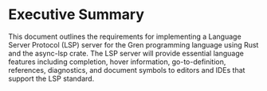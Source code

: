 # Executive Summary

This document outlines the requirements for implementing a Language Server Protocol (LSP) server for the Gren programming language using Rust and the async-lsp crate. The LSP server will provide essential language features including completion, hover information, go-to-definition, references, diagnostics, and document symbols to editors and IDEs that support the LSP standard.
